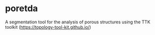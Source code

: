 # poretda
A segmentation tool for the analysis of porous structures 
using the TTK toolkit (https://topology-tool-kit.github.io/)
